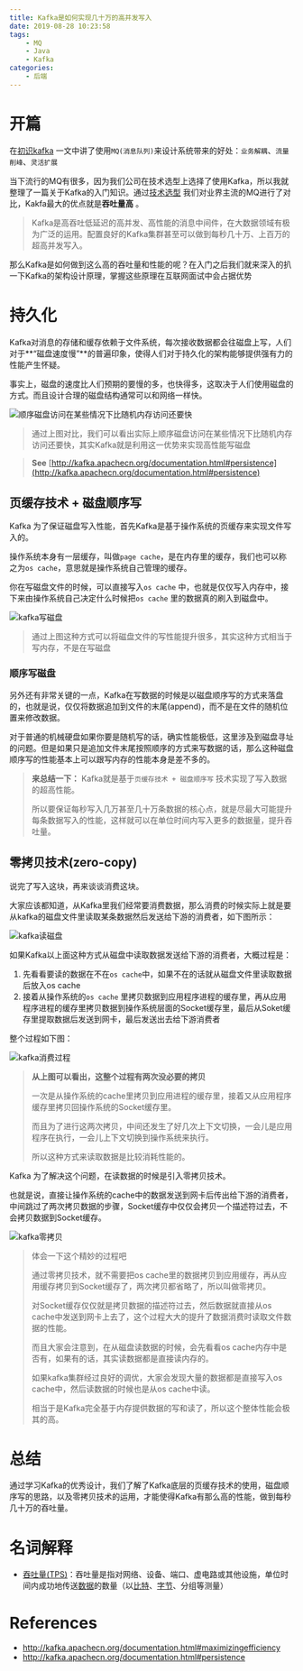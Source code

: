 ```yaml
---
title: Kafka是如何实现几十万的高并发写入
date: 2019-08-28 10:23:58
tags:
    - MQ
    - Java
    - Kafka
categories:
    - 后端
---
```


# 开篇

在[初识kafka](https://binchencoder.github.io/2019/08/27/%E5%88%9D%E8%AF%86kafka/) 一文中讲了使用`MQ(消息队列)`来设计系统带来的好处：`业务解耦`、`流量削峰`、`灵活扩展`

当下流行的MQ有很多，因为我们公司在技术选型上选择了使用Kafka，所以我就整理了一篇关于Kafka的入门知识。通过[技术选型](https://binchencoder.github.io/2019/08/27/%E5%88%9D%E8%AF%86kafka/#%E6%8A%80%E6%9C%AF%E9%80%89%E5%9E%8B) 我们对业界主流的MQ进行了对比，Kakfa最大的优点就是**吞吐量高** 。

> Kafka是高吞吐低延迟的高并发、高性能的消息中间件，在大数据领域有极为广泛的运用。配置良好的Kafka集群甚至可以做到每秒几十万、上百万的超高并发写入。

那么Kafka是如何做到这么高的吞吐量和性能的呢？在入门之后我们就来深入的扒一下Kafka的架构设计原理，掌握这些原理在互联网面试中会占据优势

# 持久化

Kafka对消息的存储和缓存依赖于文件系统，每次接收数据都会往磁盘上写，人们对于**“磁盘速度慢”**的普遍印象，使得人们对于持久化的架构能够提供强有力的性能产生怀疑。

事实上，磁盘的速度比人们预期的要慢的多，也快得多，这取决于人们使用磁盘的方式。而且设计合理的磁盘结构通常可以和网络一样快。

![[顺序磁盘访问在某些情况下比随机内存访问还要快](http://deliveryimages.acm.org/10.1145/1570000/1563874/jacobs3.jpg)](./持久化.jpg)

> 通过上图对比，我们可以看出实际上顺序磁盘访问在某些情况下比随机内存访问还要快，其实Kafka就是利用这一优势来实现高性能写磁盘

> **See** [http://kafka.apachecn.org/documentation.html#persistence](http://kafka.apachecn.org/documentation.html#persistence)

## 页缓存技术 + 磁盘顺序写

Kafka 为了保证磁盘写入性能，首先Kafka是基于操作系统的页缓存来实现文件写入的。

操作系统本身有一层缓存，叫做`page cache`，是在内存里的缓存，我们也可以称之为`os cache`，意思就是操作系统自己管理的缓存。

你在写磁盘文件的时候，可以直接写入`os cache` 中，也就是仅仅写入内存中，接下来由操作系统自己决定什么时候把`os cache` 里的数据真的刷入到磁盘中。

![kafka写磁盘](./kafka写磁盘.png)

> 通过上图这种方式可以将磁盘文件的写性能提升很多，其实这种方式相当于写内存，不是在写磁盘

### **顺序写磁盘**

另外还有非常关键的一点，Kafka在写数据的时候是以磁盘顺序写的方式来落盘的，也就是说，仅仅将数据追加到文件的末尾(append)，而不是在文件的随机位置来修改数据。

对于普通的机械硬盘如果你要是随机写的话，确实性能极低，这里涉及到磁盘寻址的问题。但是如果只是追加文件末尾按照顺序的方式来写数据的话，那么这种磁盘顺序写的性能基本上可以跟写内存的性能本身是差不多的。

> **来总结一下：** Kafka就是基于`页缓存技术 + 磁盘顺序写` 技术实现了写入数据的超高性能。
>
> 所以要保证每秒写入几万甚至几十万条数据的核心点，就是尽最大可能提升每条数据写入的性能，这样就可以在单位时间内写入更多的数据量，提升吞吐量。

## 零拷贝技术(zero-copy)

说完了写入这块，再来谈谈消费这块。

大家应该都知道，从Kafka里我们经常要消费数据，那么消费的时候实际上就是要从kafka的磁盘文件里读取某条数据然后发送给下游的消费者，如下图所示：

![kafka读磁盘](./kafka读磁盘.png)

如果Kafka以上面这种方式从磁盘中读取数据发送给下游的消费者，大概过程是：

1. 先看看要读的数据在不在`os cache`中，如果不在的话就从磁盘文件里读取数据后放入os cache
2. 接着从操作系统的`os cache` 里拷贝数据到应用程序进程的缓存里，再从应用程序进程的缓存里拷贝数据到操作系统层面的Socket缓存里，最后从Soket缓存里提取数据后发送到网卡，最后发送出去给下游消费者

整个过程如下图：

![kafka消费过程](./kafka消费过程.png)

> **从上图可以看出，这整个过程有两次没必要的拷贝**
>
> 一次是从操作系统的cache里拷贝到应用进程的缓存里，接着又从应用程序缓存里拷贝回操作系统的Socket缓存里。
>
> 而且为了进行这两次拷贝，中间还发生了好几次上下文切换，一会儿是应用程序在执行，一会儿上下文切换到操作系统来执行。
>
> 所以这种方式来读取数据是比较消耗性能的。

Kafka 为了解决这个问题，在读数据的时候是引入零拷贝技术。

也就是说，直接让操作系统的cache中的数据发送到网卡后传出给下游的消费者，中间跳过了两次拷贝数据的步骤，Socket缓存中仅仅会拷贝一个描述符过去，不会拷贝数据到Socket缓存。

![kafka零拷贝](./kafka零拷贝.png)

> 体会一下这个精妙的过程吧
>
> 通过零拷贝技术，就不需要把os cache里的数据拷贝到应用缓存，再从应用缓存拷贝到Socket缓存了，两次拷贝都省略了，所以叫做零拷贝。
>
> 对Socket缓存仅仅就是拷贝数据的描述符过去，然后数据就直接从os cache中发送到网卡上去了，这个过程大大的提升了数据消费时读取文件数据的性能。
>
> 而且大家会注意到，在从磁盘读数据的时候，会先看看os cache内存中是否有，如果有的话，其实读数据都是直接读内存的。
>
> 如果kafka集群经过良好的调优，大家会发现大量的数据都是直接写入os cache中，然后读数据的时候也是从os cache中读。
>
> 相当于是Kafka完全基于内存提供数据的写和读了，所以这个整体性能会极其的高。

# 总结

通过学习Kafka的优秀设计，我们了解了Kafka底层的页缓存技术的使用，磁盘顺序写的思路，以及零拷贝技术的运用，才能使得Kafka有那么高的性能，做到每秒几十万的吞吐量。

# 名词解释

- [吞吐量(TPS)](https://baike.baidu.com/item/%E5%90%9E%E5%90%90%E9%87%8F)：吞吐量是指对网络、设备、端口、虚电路或其他设施，单位时间内成功地传送[数据](https://baike.baidu.com/item/数据/5947370)的数量（以[比特](https://baike.baidu.com/item/比特/3431582)、[字节](https://baike.baidu.com/item/字节/1096318)、分组等测量）

# References

- http://kafka.apachecn.org/documentation.html#maximizingefficiency
- http://kafka.apachecn.org/documentation.html#persistence